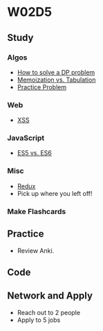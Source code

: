 # W02D5

## Study

### Algos

* [How to solve a DP problem](https://www.geeksforgeeks.org/solve-dynamic-programming-problem/)
* [Memoization vs. Tabulation](https://www.geeksforgeeks.org/tabulation-vs-memoizatation/)
* [Practice Problem](https://www.geeksforgeeks.org/ugly-numbers/)

### Web

* [XSS](https://www.acunetix.com/websitesecurity/cross-site-scripting/)

### JavaScript

* [ES5 vs. ES6](https://medium.freecodecamp.org/5-javascript-bad-parts-that-are-fixed-in-es6-c7c45d44fd81)

### Misc

* [Redux](https://egghead.io/courses/getting-started-with-redux)
* Pick up where you left off!

### Make Flashcards

## Practice

* Review Anki.

## Code

## Network and Apply

* Reach out to 2 people
* Apply to 5 jobs
